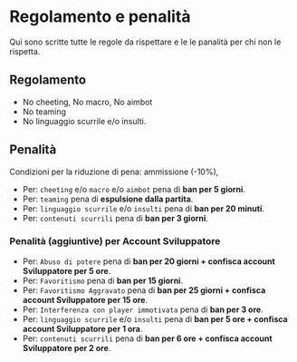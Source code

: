 # Regolamento e penalità
Qui sono scritte tutte le regole da rispettare e le le panalità per chi non le rispetta.
## Regolamento
- No cheeting, No macro, No aimbot
- No teaming
- No linguaggio scurrile e/o insulti.

## Penalità
Condizioni per la riduzione di pena: ammissione (-10%),  
- Per: `cheeting` e/o `macro` e/o `aimbot` pena di **ban per 5 giorni**.
- Per: `teaming` pena di **espulsione dalla partita**.
- Per: `linguaggio scurrile` e/o `insulti` pena di **ban per 20 minuti**.
- Per: `contenuti scurrili` pena di **ban per 3 giorni**.

### Penalità (aggiuntive) per Account Sviluppatore
- Per: `Abuso di potere` pena di **ban per 20 giorni + confisca account Sviluppatore per 5 ore**.
- Per: `Favoritismo` pena di **ban per 15 giorni**.
- Per: `Favoritismo Aggravato` pena di **ban per 25 giorni + confisca account Sviluppatore per 15 ore**.
- Per: `Interferenza con player immotivata` pena di **ban per 3 ore**.
- Per: `linguaggio scurrile` e/o `insulti` pena di **ban per 5 ore + confisca account Sviluppatore per 1 ora**.
- Per: `contenuti scurrili` pena di **ban per 6 ore + confisca account Sviluppatore per 2 ore**.